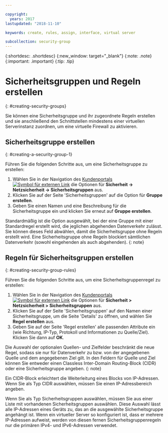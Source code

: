 ```yaml
---

copyright:
  years: 2017
lastupdated: "2018-11-10"

keywords: create, rules, assign, interface, virtual server

subcollection: security-group
---
```


{:shortdesc: .shortdesc}
{:new_window: target="_blank"}
{:note: .note}
{:important: .important}
{:tip: .tip}


# Sicherheitsgruppen und Regeln erstellen
{: #creating-security-groups}

Sie können eine Sicherheitsgruppe und ihr zugeordnete Regeln erstellen und sie anschließend den Schnittstellen mindestens einer virtuellen Serverinstanz zuordnen, um eine virtuelle Firewall zu aktivieren.

## Sicherheitsgruppe erstellen
{: #creating-a-security-group-1}

Führen Sie die folgenden Schritte aus, um eine Sicherheitsgruppe zu erstellen:

1. Wählen Sie in der Navigation des [Kundenportals ![Symbol für externen Link](../../icons/launch-glyph.svg "Symbol für externen Link")](https://control.softlayer.com/) die Optionen für **Sicherheit -> Netzsicherheit -> Sicherheitsgruppen** aus.
2. Klicken Sie auf der Seite 'Sicherheitsgruppen' auf die Option für **Gruppe erstellen**.
3. Geben Sie einen Namen und eine Beschreibung für die Sicherheitsgruppe ein und klicken Sie erneut auf **Gruppe erstellen**.

Standardmäßig ist die Option ausgewählt, bei der eine Gruppe mit einer Standardregel erstellt wird, die jeglichen abgehenden Datenverkehr zulässt. Sie können dieses Feld abwählen, damit die Sicherheitsgruppe ohne Regeln erstellt wird. Eine Sicherheitsgruppe ohne Regeln blockiert sämtlichen Datenverkehr (sowohl eingehenden als auch abgehenden).
{: note}

## Regeln für Sicherheitsgruppen erstellen
{: #creating-security-group-rules}

Führen Sie die folgenden Schritte aus, um eine Sicherheitsgruppenregel zu erstellen:

1. Wählen Sie in der Navigation des [Kundenportals ![Symbol für externen Link](../../icons/launch-glyph.svg "Symbol für externen Link")](https://control.softlayer.com/) die Optionen für **Sicherheit > Netzsicherheit > Sicherheitsgruppen** aus.
2. Klicken Sie auf der Seite 'Sicherheitsgruppen' auf den Namen einer Sicherheitsgruppe, um die Seite 'Details' zu öffnen, und wählen Sie **Regel erstellen** aus.
3. Geben Sie auf der Seite 'Regel erstellen' alle passenden Attribute ein (wie Richtung, IP-Typ, Protokoll und Informationen zu Quelle/Ziel). Klicken Sie dann auf **OK**.

Die Auswahl der optionalen Quellen- und Zielfelder beschränkt die neue Regel, sodass sie nur für Datenverkehr zu bzw. von der angegebenen Quelle und dem angegebenen Ziel gilt. In den Feldern für Quelle und Ziel können Sie entweder einen Classless Inter-Domain Routing-Block (CIDR) oder eine Sicherheitsgruppe angeben.
{: note}

Ein CIDR-Block erleichtert die Weiterleitung eines Blocks von IP-Adressen.  Wenn Sie als Typ CIDR auswählen, müssen Sie einen IP-Adressbereich angeben.

Wenn Sie als Typ Sicherheitsgruppen auswählen, müssen Sie aus einer Liste mit vorhandenen Sicherheitsgruppen auswählen. Diese Auswahl lässt alle IP-Adressen eines Geräts zu, das an die ausgewählte Sicherheitsgruppe angehängt ist. Wenn ein virtueller Server so konfiguriert ist, dass er mehrere IP-Adressen aufweist, werden von diesen fernen Sicherheitsgruppenregeln nur die primären IPv4- und IPv6-Adressen verwendet.
